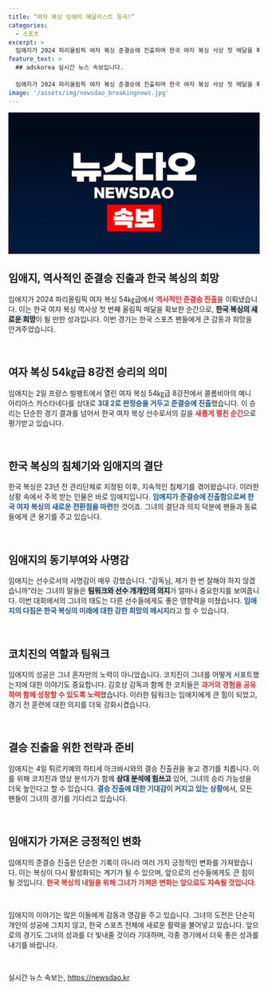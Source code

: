 ```yaml
---
title: “여자 복싱 임애지 메달리스트 등극!”
categories:
  - 스포츠
excerpt: >
  임애지가 2024 파리올림픽 여자 복싱 준결승에 진출하며 한국 여자 복싱 사상 첫 메달을 확보했습니다. 오는 4일 튀르키예와의 결승 진출을 앞둔 그녀의 도전이 기대됩니다! 클릭해 자세한 이야기를 확인하세요!
feature_text: >
  ## adskorea 실시간 뉴스 속보입니다.

  임애지가 2024 파리올림픽 여자 복싱 준결승에 진출하며 한국 여자 복싱 사상 첫 메달을 확보했습니다. 오는 4일 튀르키예와의 결승 진출을 앞둔 그녀의 도전이 기대됩니다! 클릭해 자세한 이야기를 확인하세요!
image: '/assets/img/newsdao_breakingnews.jpg'
---
```


<p><img src="/assets/img/newsdao_breakingnews.jpg" alt="adskorea 속보" /></p>

<h2 data-ke-size="size26">임애지, 역사적인 준결승 진출과 한국 복싱의 희망</h2>

<p data-ke-size="size16">임애지가 2024 파리올림픽 여자 복싱 54㎏급에서 <b><span style="color: #ee2323;">역사적인 준결승 진출</span></b>을 이뤄냈습니다. 이는 한국 여자 복싱 역사상 첫 번째 올림픽 메달을 확보한 순간으로, <b><span style="background-color: #21538527;">한국 복싱의 새로운 희망</span></b>이 될 만한 성과입니다. 이번 경기는 한국 스포츠 팬들에게 큰 감동과 희망을 안겨주었습니다.</p>

<p data-ke-size="size16">&nbsp;</p>

<h2 data-ke-size="size26">여자 복싱 54㎏급 8강전 승리의 의미</h2>

<p data-ke-size="size16">임애지는 2일 프랑스 빌팽트에서 열린 여자 복싱 54㎏급 8강전에서 콜롬비아의 예니 아리아스 카스타네다를 상대로 <b><span style="color: #1a5490;">3대 2로 판정승을 거두고 준결승에 진출</span></b>했습니다. 이 승리는 단순한 경기 결과를 넘어서 한국 여자 복싱 선수로서의 길을 <b><span style="color: #ee2323;">새롭게 펼친 순간</span></b>으로 평가받고 있습니다.</p>

<p data-ke-size="size16">&nbsp;</p>

<h2 data-ke-size="size26">한국 복싱의 침체기와 임애지의 결단</h2>

<p data-ke-size="size16">한국 복싱은 23년 전 관리단체로 지정된 이후, 지속적인 침체기를 겪어왔습니다. 이러한 상황 속에서 주목 받는 인물은 바로 임애지입니다. <b><span style="color: #1a5490;">임애지가 준결승에 진출함으로써 한국 여자 복싱의 새로운 전환점을 마련</span></b>한 것이죠. 그녀의 결단과 의지 덕분에 팬들과 동료들에게 큰 용기를 주고 있습니다.</p>

<p data-ke-size="size16">&nbsp;</p>

<h2 data-ke-size="size26">임애지의 동기부여와 사명감</h2>

<p data-ke-size="size16">임애지는 선수로서의 사명감이 매우 강했습니다. “감독님, 제가 한 번 잘해야 하지 않겠습니까”라는 그녀의 말들은 <b><span style="background-color: #21538527;">팀워크와 선수 개개인의 의지</span></b>가 얼마나 중요한지를 보여줍니다. 이번 대회에서의 그녀의 태도는 다른 선수들에게도 좋은 영향력을 미쳤습니다. <b><span style="color: #1a5490;">임애지의 다짐은 한국 복싱의 미래에 대한 강한 희망의 메시지</span></b>라고 할 수 있습니다.</p>

<p data-ke-size="size16">&nbsp;</p>

<h2 data-ke-size="size26">코치진의 역할과 팀워크</h2>

<p data-ke-size="size16">임애지의 성공은 그녀 혼자만의 노력이 아니었습니다. 코치진이 그녀를 어떻게 서포트했는지에 대한 이야기도 중요합니다. 김호상 감독과 함께 한 코치들은 <b><span style="color: #ee2323;">과거의 경험을 공유하며 함께 성장할 수 있도록 노력</span></b>했습니다. 이러한 팀워크는 임애지에게 큰 힘이 되었고, 경기 전 훈련에 대한 의지를 더욱 강화시켰습니다.</p>

<p data-ke-size="size16">&nbsp;</p>

<h2 data-ke-size="size26">결승 진출을 위한 전략과 준비</h2>

<p data-ke-size="size16">임애지는 4일 튀르키예의 하티세 아크바시와의 결승 진출권을 놓고 경기를 치릅니다. 이를 위해 코치진과 영상 분석가가 함께 <b><span style="background-color: #21538527;">상대 분석에 힘쓰고</span></b> 있어, 그녀의 승리 가능성을 더욱 높인다고 할 수 있습니다. <b><span style="color: #1a5490;">결승 진출에 대한 기대감이 커지고 있는 상황</span></b>에서, 모든 팬들이 그녀의 경기를 기다리고 있습니다.</p>

<p data-ke-size="size16">&nbsp;</p>

<h2 data-ke-size="size26">임애지가 가져온 긍정적인 변화</h2>

<p data-ke-size="size16">임애지의 준결승 진출은 단순한 기록이 아니라 여러 가지 긍정적인 변화를 가져왔습니다. 이는 복싱이 다시 활성화되는 계기가 될 수 있으며, 앞으로의 선수들에게도 큰 힘이 될 것입니다. <b><span style="color: #ee2323;">한국 복싱의 내일을 위해 그녀가 가져온 변화는 앞으로도 지속될 것입니다</span></b>.</p>

<p data-ke-size="size16">&nbsp;</p>

<p data-ke-size="size16">임애지의 이야기는 많은 이들에게 감동과 영감을 주고 있습니다. 그녀의 도전은 단순히 개인의 성공에 그치지 않고, 한국 스포츠 전체에 새로운 활력을 불어넣고 있습니다. 앞으로의 경기도 그녀의 성과를 더 빛내줄 것이라 기대하며, 각종 경기에서 더욱 좋은 성과를 내기를 바랍니다.</p>

<p data-ke-size="size16">&nbsp;</p>
실시간 뉴스 속보는, <a href="https://newsdao.kr" rel="dofollow">https://newsdao.kr</a>


